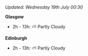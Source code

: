 *Updated: Wednesday 19th July 00:30*

**Glasgow**

* 2h - 13h: :partly_sunny: Partly Cloudy

**Edinburgh**

* 2h - 13h: :partly_sunny: Partly Cloudy
